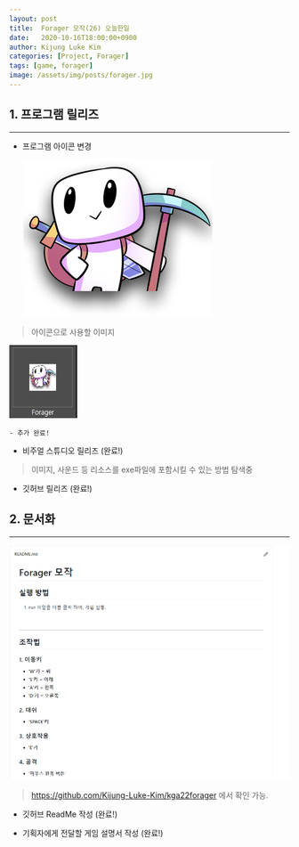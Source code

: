 ```yaml
---
layout: post
title:  Forager 모작(26) 오늘한일
date:   2020-10-16T18:00:00+0900
author: Kijung Luke Kim
categories: [Project, Forager]
tags: [game, forager]
image: /assets/img/posts/forager.jpg
---
```


## 1. 프로그램 릴리즈
---
 
- 프로그램 아이콘 변경
  
  ![20201016-1.png](/assets/img/posts/20201016-1.png)

> 아이콘으로 사용할 이미지

![20201016-2.png](/assets/img/posts/20201016-2.PNG)

    - 추가 완료!

- 비주얼 스튜디오 릴리즈 (완료!)

> 이미지, 사운드 등 리소스를 exe파일에 포함시킬 수 있는 방법 탐색중

- 깃허브 릴리즈 (완료!)

## 2. 문서화  
---

![20201016-3.png](/assets/img/posts/20201016-3.PNG)

> https://github.com/Kijung-Luke-Kim/kga22forager 에서 확인 가능.

- 깃허브 ReadMe 작성 (완료!)

- 기획자에게 전달할 게임 설명서 작성 (완료!)